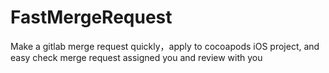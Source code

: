 # FastMergeRequest
Make a gitlab merge request quickly，apply to cocoapods iOS project, and easy check merge request assigned you and review with you
